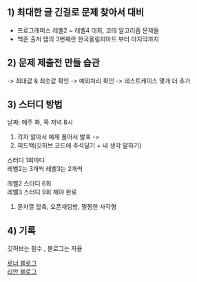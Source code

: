 ## 1) 최대한 글 긴걸로 문제 찾아서 대비 

- 프로그래머스 레벨2 ~ 레벨4 대회, 코테 알고리즘 문제들 
- 백준 출저 탭의 3번째란 한국올림피아드 부터 마지막까지

## 2)  문제 제출전 만들 습관

-> 최대값 & 최솟값 확인 
-> 예외처리 확인
-> 테스트케이스 몇개 더 추가 

## 3) 스터디 방법 
날짜: 매주 화, 목 저녁 8시  
1. 각자 알아서 예제 풀어서 발표 ->
2. 피드백(깃허브 코드에 주석달기 + 내 생각 말하기)

스터디 1회마다   
레벨2는 3개씩 레벨3는 2개씩  

레벨2 스터디 6회  
레벨3 스터디 9회 해야 완료

1. 문자열 압축, 오픈채팅방, 멀쩡한 사각형 

## 4) 기록
깃허브는 필수 , 블로그는 자율

[로너 블로그](https://gift123.tistory.com/)  
[리안 블로그](https://ryan94.tistory.com/)
